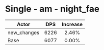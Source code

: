 # Single - am - night_fae
| Actor | DPS | Increase |
|---|:---:|:---:|
|new_changes|6226|2.46%|
|Base|6077|0.00%|
